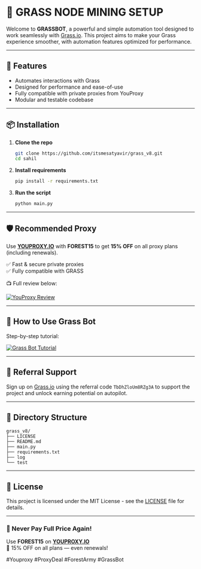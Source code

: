# 🌱 GRASS NODE MINING SETUP

Welcome to **GRASSBOT**, a powerful and simple automation tool designed to work seamlessly with [Grass.io](https://app.grass.io/register/?referralCode=TbDhZloUm8RZg3A). This project aims to make your Grass experience smoother, with automation features optimized for performance.

---

## 🔧 Features

- Automates interactions with Grass  
- Designed for performance and ease-of-use  
- Fully compatible with private proxies from YouProxy  
- Modular and testable codebase  

---

## 📦 Installation

1. **Clone the repo**
   ```bash
   git clone https://github.com/itsmesatyavir/grass_v8.git
   cd sahil

   ```

2. **Install requirements**
   ```bash
   pip install -r requirements.txt
   ```

3. **Run the script**
   ```bash
   python main.py
   ```

---

## 🛡 Recommended Proxy

Use [**YOUPROXY.IO**](https://youproxy.io) with **FOREST15** to get **15% OFF** on all proxy plans (including renewals).

✅ Fast & secure private proxies  
✅ Fully compatible with GRASS  

📺 Full review below:

[![YouProxy Review](https://img.youtube.com/vi/KxsfcL26Sjw/0.jpg)](https://youtu.be/KxsfcL26Sjw)

---

## 🎥 How to Use Grass Bot

Step-by-step tutorial:

[![Grass Bot Tutorial](https://img.youtube.com/vi/ITZxmvX_58M/0.jpg)](https://youtu.be/ITZxmvX_58M)

---

## 🤝 Referral Support

Sign up on [Grass.io](https://app.grass.io/register/?referralCode=TbDhZloUm8RZg3A) using the referral code `TbDhZloUm8RZg3A` to support the project and unlock earning potential on autopilot.

---

## 📂 Directory Structure

```
grass_v8/
├── LICENSE
├── README.md
├── main.py
├── requirements.txt
├── log
└── test
```

---

## 📄 License

This project is licensed under the MIT License - see the [LICENSE](LICENSE) file for details.

---

### 🔁 Never Pay Full Price Again!

Use **FOREST15** on [**YOUPROXY.IO**](https://youproxy.io)  
💸 15% OFF on all plans — even renewals!

#Youproxy #ProxyDeal #ForestArmy #GrassBot
